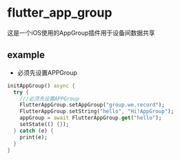 # flutter_app_group

这是一个iOS使用的AppGroup插件用于设备间数据共享

## example
* 必须先设置APPGroup
```dart
initAppGroup() async {
  try {
    ///必须先设置APPGroup
    FlutterAppGroup.setAppGroup("group.we.record");
    FlutterAppGroup.setString("hello", "Hi!AppGroup");
    appGroup = await FlutterAppGroup.get("hello");
    setState(() {});
  } catch (e) {
    print(e);
  }
}
```